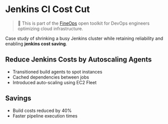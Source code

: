 # Jenkins CI Cost Cut

> 🔎 This is part of the [FineOps](../README.md) open toolkit for DevOps engineers optimizing cloud infrastructure.

Case study of shrinking a busy Jenkins cluster while retaining reliability and enabling **jenkins cost saving**.

## Reduce Jenkins Costs by Autoscaling Agents
- Transitioned build agents to spot instances
- Cached dependencies between jobs
- Introduced auto-scaling using EC2 Fleet

## Savings
- Build costs reduced by 40%
- Faster pipeline execution times
